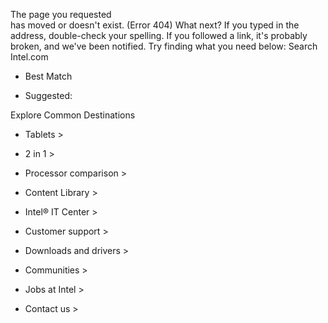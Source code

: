 The page you requested  
has moved or doesn't exist. (Error 404) What next? If you typed in the address, double-check your spelling. If you followed a link, it's probably broken, and we've been notified. Try finding what you need below: Search Intel.com

*   Best Match
    
*   Suggested:
    

Explore Common Destinations

*   Tablets >
*   2 in 1 >
*   Processor comparison >
*   Content Library >
*   Intel® IT Center >

*   Customer support >
*   Downloads and drivers >
*   Communities >
*   Jobs at Intel >
*   Contact us >